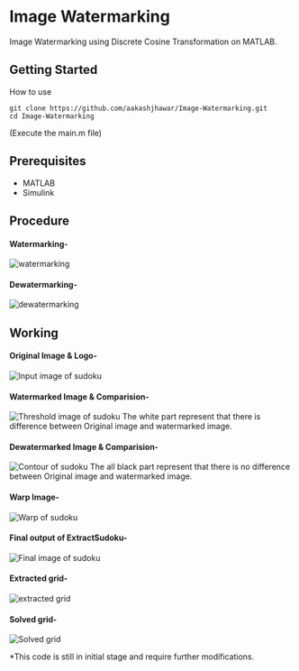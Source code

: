 # Image Watermarking
Image Watermarking using Discrete Cosine Transformation on MATLAB.

## Getting Started

How to use
```    
git clone https://github.com/aakashjhawar/Image-Watermarking.git
cd Image-Watermarking
```
(Execute the main.m file) 
## Prerequisites

- MATLAB
- Simulink

## Procedure
#### Watermarking-
![watermarking](https://github.com/aakashjhawar/Image-Watermarking/blob/master/images/watermarking.jpg)

#### Dewatermarking-
![dewatermarking](https://github.com/aakashjhawar/Image-Watermarking/blob/master/images/dewatermarking.jpg)


## Working 

#### Original Image & Logo-
![Input image of sudoku](https://github.com/aakashjhawar/Image-Watermarking/blob/master/images/original%20image.jpg)

#### Watermarked Image & Comparision-
![Threshold image of sudoku](https://github.com/aakashjhawar/Image-Watermarking/blob/master/images/watermarked_comparision.png)
The white part represent that there is difference between Original image and watermarked image.
#### Dewatermarked Image & Comparision-
![Contour of sudoku](https://github.com/aakashjhawar/Image-Watermarking/blob/master/images/dewatermarked_comparision.png)
The all black part represent that there is no difference between Original image and watermarked image.
#### Warp Image-
![Warp of sudoku](https://github.com/aakashjhawar/SolveSudoku/blob/master/images/warp.jpg)

#### Final output of ExtractSudoku-
![Final image of sudoku](https://github.com/aakashjhawar/SolveSudoku/blob/master/images/final.jpg)


#### Extracted grid-
![extracted grid](https://github.com/aakashjhawar/SolveSudoku/blob/master/images/extracted_grid.png)

#### Solved grid-
![Solved grid](https://github.com/aakashjhawar/SolveSudoku/blob/master/images/solved_grid.png)

*This code is still in initial stage and require further modifications. 